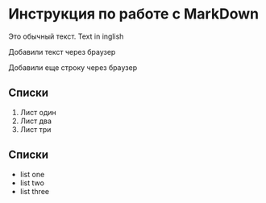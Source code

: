 # Инструкция по работе с MarkDown

Это обычный текст. Text in inglish

 Добавили текст через браузер
 
 Добавили еще строку через брaузер

 ## Списки

 1. Лист один
 2. Лист два
 3. Лист три
 
 ## Списки
 
 * list one
 * list two
 * list three
